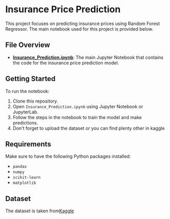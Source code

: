 # Insurance Price Prediction

This project focuses on predicting insurance prices using Random Forest Regressor. The main notebook used for this project is provided below.

## File Overview

- **[Insurance_Prediction.ipynb](./Insurance_Prediction.ipynb)**: The main Jupyter Notebook that contains the code for the insurance price prediction model.

## Getting Started

To run the notebook:

1. Clone this repository.
2. Open `Insurance_Prediction.ipynb` using Jupyter Notebook or JupyterLab.
3. Follow the steps in the notebook to train the model and make predictions.
4. Don't forget to upload the dataset or you can find plenty other in kaggle

## Requirements

Make sure to have the following Python packages installed:

- `pandas`
- `numpy`
- `scikit-learn`
- `matplotlib`

## Dataset

The dataset is taken from[Kaggle](./Dataset.xls)
